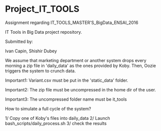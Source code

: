 # Project_IT_TOOLS
Assignment regarding IT_TOOLS_MASTER'S_BigData_ENSAI_2016


IT Tools in Big Data project repository.

Submitted by:

Ivan Capin, Shishir Dubey


We assume that marketing department or another system drops every morning
a zip file in 'daily_data' as the ones provided by Koby.
Then, Oozie triggers the system to crunch data.

Important1: Variant.csv must be put in the 'static_data' folder.

Important2: The zip file must be uncompressed in the home dir of the user.

Important3: The uncompressed folder name must be  it_tools

How to simulate a full cycle of the system?

1/ Copy one of Koby's files into daily_data
2/ Launch bash_scripts/daily_process.sh
3/ check the results

